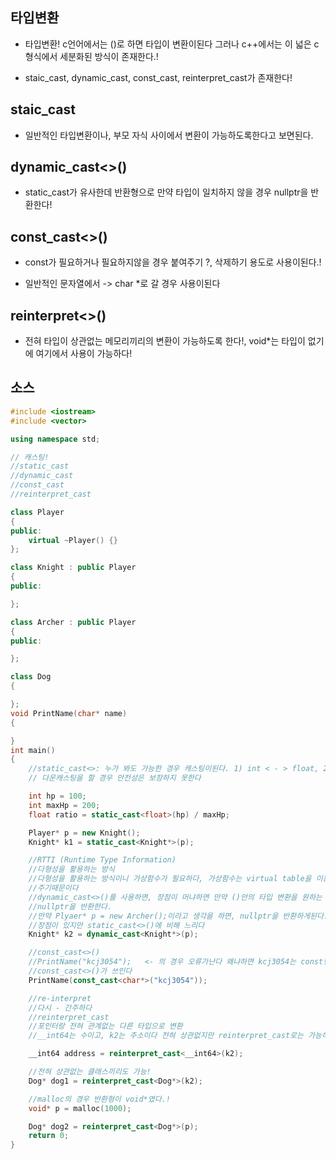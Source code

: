 ## 타입변환

- 타입변환! c언어에서는 ()로 하면 타입이 변환이된다 그러나 c++에서는 이 넓은 c형식에서 세분화된 방식이 존재한다.!

- staic_cast, dynamic_cast, const_cast, reinterpret_cast가 존재한다!


## staic_cast


- 일반적인 타입변환이나, 부모 자식 사이에서 변환이 가능하도록한다고 보면된다.

## dynamic_cast<>()

- static_cast가 유사한데 반환형으로 만약 타입이 일치하지 않을 경우 nullptr을 반환한다! 

## const_cast<>()

- const가 필요하거나 필요하지않을 경우 붙여주기 ?, 삭제하기 용도로 사용이된다.!

- 일반적인 문자열에서 -> char *로 갈 경우 사용이된다
## reinterpret<>()

- 전혀 타입이 상관없는 메모리끼리의 변환이 가능하도록 한다!, void*는 타입이 없기에 여기에서 사용이 가능하다!

## 소스 

````c++
#include <iostream>
#include <vector>

using namespace std;

// 캐스팅!
//static_cast
//dynamic_cast
//const_cast
//reinterpret_cast

class Player
{
public:
	virtual ~Player() {}
};

class Knight : public Player
{
public:

};

class Archer : public Player
{
public:

};

class Dog
{

};
void PrintName(char* name)
{

}
int main()
{
	//static_cast<>: 누가 봐도 가능한 경우 캐스팅이된다. 1) int < - > float, 2) Player* - > Knight*(다운 캐스팅)
	// 다운캐스팅을 할 경우 안전성은 보장하지 못한다 

	int hp = 100;
	int maxHp = 200;
	float ratio = static_cast<float>(hp) / maxHp;

	Player* p = new Knight();
	Knight* k1 = static_cast<Knight*>(p);

	//RTTI (Runtime Type Information)
	//다형성을 활용하는 방식 
	//다형성을 활용하는 방식이니 가상함수가 필요하다, 가상함수는 virtual table을 이용해서 런타임에 이동해야할 주소를 가리켜
	//주기때문이다
	//dynamic_cast<>()를 사용하면, 장점이 머냐하면 만약 ()안의 타입 변환을 원하는 타입이 타입이 잘못되었을 경우
	//nullptr을 반환한다.
	//만약 Plyaer* p = new Archer();이라고 생각을 하면, nullptr을 반환하게된다.
	//장점이 있지만 static_cast<>()에 비해 느리다
	Knight* k2 = dynamic_cast<Knight*>(p);

	//const_cast<>()
	//PrintName("kcj3054");   <- 의 경우 오류가난다 왜냐하면 kcj3054는 const형이라서.. 그래서 그것을 떼거나 붙이기 위해서
	//const_cast<>()가 쓰인다
	PrintName(const_cast<char*>("kcj3054"));

	//re-interpret
	//다시 - 간주하다
	//reinterpret_cast
	//포인터랑 전혀 관계없는 다른 타입으로 변환 
	//__int64는 수이고, k2는 주소이다 전혀 상관없지만 reinterpret_cast로는 가능하다.

	__int64 address = reinterpret_cast<__int64>(k2);

	//전혀 상관없는 클래스끼리도 가능! 
	Dog* dog1 = reinterpret_cast<Dog*>(k2);

	//malloc의 경우 반환형이 void*였다.!
	void* p = malloc(1000);

	Dog* dog2 = reinterpret_cast<Dog*>(p);
	return 0;
}
````